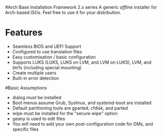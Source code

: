
#Arch Base Installation Framework 2.x series
A generic *offline* installer for Arch-based ISOs. Feel free to use it for your distribution.


# Features
+ Seamless BIOS and UEFI Support
+ Configured to use translation files
+ Easy customisation / basic configuration
+ Supports LUKS (LUKS, LUKS on LVM, and LVM on LUKS), LVM, and btrfs (including special mounting)
+ Create multiple users
+ Built-in error detection


#Basic Assumptions
+ dialog *must* be installed
+ Boot menus assume Grub, Syslinux, and systemd-boot are installed
+ Default partitioning tools are gparted, cfdisk, and parted
+ wipe must be installed for the "secure wipe" option
+ geany is used to edit files
+ You will need to add your own post-configuration code for DMs, and specific files
